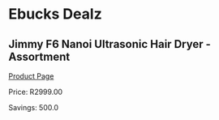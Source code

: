 
# Ebucks Dealz
## Jimmy F6 Nanoi Ultrasonic Hair Dryer - Assortment
[Product Page](https://www.ebucks.com/web/shop/productSelected.do?prodId=360868227&catId=1158501552)

Price: R2999.00

Savings: 500.0


	
